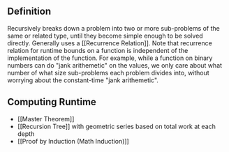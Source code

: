 ## Definition
Recursively breaks down a problem into two or more sub-problems of the same or related type, until they become simple enough to be solved directly. 
Generally uses a [[Recurrence Relation]]. 
Note that recurrence relation for runtime bounds on a function is independent of the implementation of the function. 
	For example, while a function on binary numbers can do "jank arithemetic" on the values, we only care about what number of what size sub-problems each problem divides into, without worrying about the constant-time "jank arithemetic". 

## Computing Runtime
 - [[Master Theorem]]
 - [[Recursion Tree]] with geometric series based on total work at each depth
 - [[Proof by Induction (Math Induction)]]
